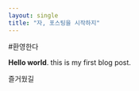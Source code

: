 ```yaml
---
layout: single
title: "자, 포스팅을 시작하지"
---
```


#환영한다

**Hello world**. this is my first blog post.

즐거웠길 
